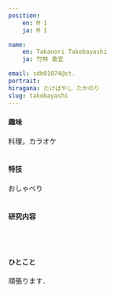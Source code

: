 ```yaml
---
position:
    en: M 1
    ja: M 1

name:
    en: Takanori Takebayashi
    ja: 竹林 章宜

email: sdb01074@st.
portrait:
hiragana: たけばやし たかのり
slug: takebayashi
---
```


#### 趣味
料理，カラオケ
<br><br>

#### 特技
おしゃべり
<br><br>

#### 研究内容
<br><br>

#### ひとこと
頑張ります．
<br><br>
